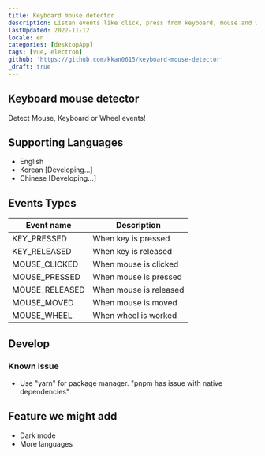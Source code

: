 ```yaml
---
title: Keyboard mouse detector
description: Listen events like click, press from keyboard, mouse and wheel 
lastUpdated: 2022-11-12
locale: en
categories: [desktopApp]
tags: [vue, electron]
github: 'https://github.com/kkan0615/keyboard-mouse-detector'
_draft: true
---
```


## Keyboard mouse detector
Detect Mouse, Keyboard or Wheel events!

## Supporting Languages
- English
- Korean [Developing...]
- Chinese [Developing...]

## Events Types
| Event name     | Description            |
|----------------|------------------------|
| KEY_PRESSED    | When key is pressed    |
| KEY_RELEASED   | When key is released   |
| MOUSE_CLICKED  | When mouse is clicked  |
| MOUSE_PRESSED  | When mouse is pressed  |
| MOUSE_RELEASED | When mouse is released |
| MOUSE_MOVED    | When mouse is moved    |
| MOUSE_WHEEL    | When wheel is worked   |

## Develop
### Known issue
- Use "yarn" for package manager. "pnpm has issue with native dependencies"

## Feature we might add
- Dark mode
- More languages
